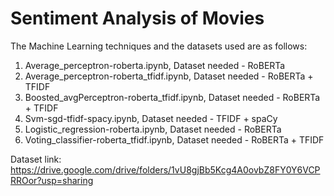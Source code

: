 # Sentiment Analysis of Movies

The Machine Learning techniques and the datasets used are as follows:

1. Average_perceptron-roberta.ipynb, Dataset needed - RoBERTa
2. Average_perceptron-roberta_tfidf.ipynb, Dataset needed - RoBERTa + TFIDF
3. Boosted_avgPerceptron-roberta_tfidf.ipynb, Dataset needed - RoBERTa + TFIDF
4. Svm-sgd-tfidf-spacy.ipynb, Dataset needed -  TFIDF + spaCy
5. Logistic_regression-roberta.ipynb, Dataset needed - RoBERTa
6. Voting_classifier-roberta_tfidf.ipynb, Dataset needed - RoBERTa + TFIDF

Dataset link: https://drive.google.com/drive/folders/1vU8gjBb5Kcg4A0ovbZ8FY0Y6VCPRROor?usp=sharing
